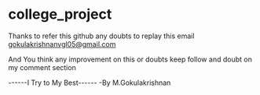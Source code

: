 # college_project
Thanks to refer this github any doubts to replay this email gokulakrishnanvgl05@gmail.com

And You think any improvement on this or doubts keep follow and doubt on my comment section

  ------I Try to My Best------
                          -By M.Gokulakrishnan
